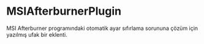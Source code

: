 # MSIAfterburnerPlugin
MSI Afterburner programındaki otomatik ayar sıfırlama sorununa çözüm için yazılmış ufak bir eklenti.
